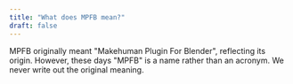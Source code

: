 ```yaml
---
title: "What does MPFB mean?"
draft: false
---
```


MPFB originally meant "Makehuman Plugin For Blender", reflecting its origin. However, these days "MPFB" is a name rather than an acronym. We never write out
the original meaning. 